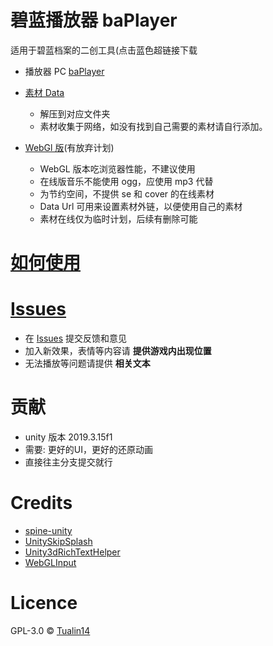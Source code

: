# 碧蓝播放器 baPlayer

适用于碧蓝档案的二创工具(点击蓝色超链接下载

- 播放器 PC [baPlayer](https://github.com/Tualin14/baPlayer/releases)

- [素材 Data](https://oss.dza.vin/share@dzaaaaaa.com/baPlayer%E5%8F%AF%E7%94%A8%E7%B4%A0%E6%9D%90%E9%9B%86)

  - 解压到对应文件夹
  - 素材收集于网络，如没有找到自己需要的素材请自行添加。

- [WebGl 版](https://baplayer.dza.vin/)(有放弃计划)

  - WebGL 版本吃浏览器性能，不建议使用
  - 在线版音乐不能使用 ogg，应使用 mp3 代替
  - 为节约空间，不提供 se 和 cover 的在线素材
  - Data Url 可用来设置素材外链，以便使用自己的素材
  - 素材在线仅为临时计划，后续有删除可能

# [如何使用](https://github.com/Tualin14/baPlayer/wiki)

# [Issues](https://github.com/Tualin14/baPlayer/issues)

- 在 [Issues](https://github.com/Tualin14/baPlayer/issues) 提交反馈和意见
- 加入新效果，表情等内容请 **提供游戏内出现位置**
- 无法播放等问题请提供 **相关文本**

# 贡献

- unity 版本 2019.3.15f1
- 需要: 更好的UI，更好的还原动画
- 直接往主分支提交就行

# Credits

- [spine-unity](http://zh.esotericsoftware.com/spine-unity)
- [UnitySkipSplash](https://github.com/psygames/UnitySkipSplash)
- [Unity3dRichTextHelper](https://github.com/majecty/Unity3dRichTextHelper)
- [WebGLInput](https://github.com/kou-yeung/WebGLInput)

# Licence

GPL-3.0 © [Tualin14](https://github.com/Tualin14/baPlayer)
